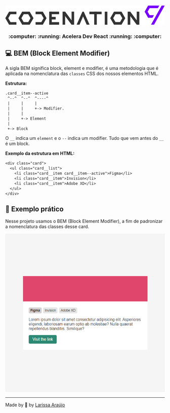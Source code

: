<p align="center">
  <img alt="aceleradevreact" src="./assets/logo.svg" width="700px"/>
</p>

<h3 align="center">
:computer: :running:  Acelera Dev React  :running: :computer:
</h3>

## :computer: BEM (Block Element Modifier)

A sigla BEM significa block, element e modifier, é uma metodologia que é aplicada na nomenclatura das `classes` CSS dos nossos elementos HTML.

<strong>Estrutura:</strong>

```
.card__item--active
 ^--^  ^--^  ^----^
 |     |     |
 |     |     +-> Modifier.
 |     |
 |     +-> Element
 |
 +-> Block
```

O `__` indica um `element` e o `--` indica um modifier. Tudo que vem antes do `__` é um block.

<strong>Exemplo da estrutura em HTML:</strong>

```
<div class="card">
  <ul class="card__list">
    <li class="card__item card__item--active">Figma</li>
    <li class="card__item">Invision</li>
    <li class="card__item">Adobe XD</li>
  </ul>
</div>
```

## :rocket: Exemplo prático

Nesse projeto usamos o BEM (Block Element Modifier), a fim de padronizar a nomenclatura das classes desse card.

<p align="center">
  <img alt="project" src="./assets/screen.png" height="500px"/>
</p>

---

Made by :blue_heart: by [Larissa Araújo](https://github.com/arauj0)
